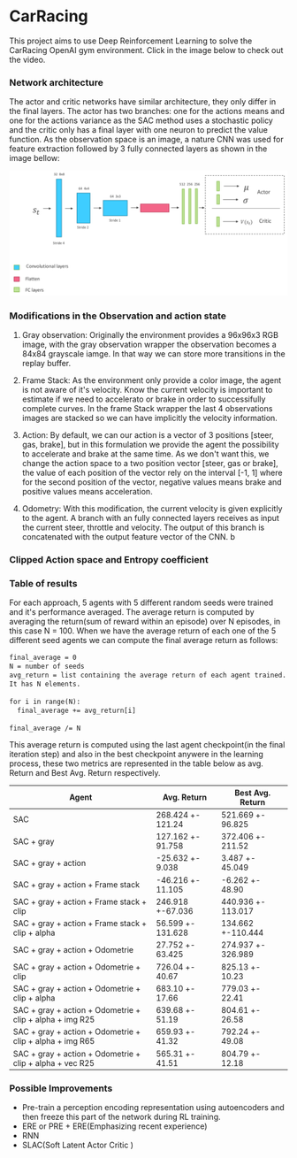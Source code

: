 # CarRacing
This project aims to use Deep Reinforcement Learning to solve the CarRacing OpenAI gym environment. Click in the image below to check out the video.

### Network architecture
The actor and critic networks have similar architecture, they only differ in the final layers. The actor has two branches: one for the actions means and one for the actions variance as the SAC method uses a stochastic policy and the critic only has a final layer with one neuron to predict the value function. As the observation space is an image, a nature CNN was used for feature extraction followed by 3 fully connected layers as shown in the image bellow:<br/>

<p align="center">
<img src="https://github.com/cfcv/CarRacing/blob/master/images/network_architecture.png">
</p>

### Modifications in the Observation and action state
1. Gray observation: Originally the environment provides a 96x96x3 RGB image, with the gray observation wrapper the observation becomes a 84x84 grayscale iamge. In that way we can store more transitions in the replay buffer. 

1. Frame Stack: As the environment only provide a color image, the agent is not aware of it's velocity. Know the current velocity is important to estimate if we need to accelerato or brake in order to successifully complete curves. In the frame Stack wrapper the last 4 observations images are stacked so we can have implicitly the velocity information.

1. Action: By default, we can our action is a vector of 3 positions [steer, gas, brake], but in this formulation we provide the agent the possibility to accelerate and brake at the same time. As we don't want this, we change the action space to a two position vector [steer, gas or brake], the value of each position of the vector rely on the interval [-1, 1] where for the second position of the vector, negative values means brake and positive values means acceleration.

1. Odometry: With this modification, the current velocity is given explicitly to the agent. A branch with an fully connected layers receives as input the current steer, throttle and velocity. The output of this branch is concatenated with the output feature vector of the CNN. b

### Clipped Action space and Entropy coefficient

### Table of results
For each approach, 5 agents with 5 different random seeds were trained and it's performance averaged.
The average return is computed by averaging the return(sum of reward within an episode) over N episodes, in this case N = 100. 
When we have the average return of each one of the 5 different seed agents we can compute the final average return as follows:
```
final_average = 0
N = number of seeds
avg_return = list containing the average return of each agent trained. It has N elements. 

for i in range(N):
  final_average += avg_return[i]

final_average /= N
```
This average return is computed using the last agent checkpoint(in the final iteration step) and also in the best checkpoint anywere in the learning process, these two metrics are represented in the table below as avg. Return and Best Avg. Return respectively.

Agent | Avg. Return | Best Avg. Return
------------ | ------------- | ------------- 
SAC | 268.424 +- 121.24 | 521.669 +- 96.825
SAC + gray | 127.162 +- 91.758 | 372.406 +- 211.52
SAC + gray + action | -25.632 +- 9.038 | 3.487 +- 45.049
SAC + gray + action + Frame stack | -46.216 +- 11.105 | -6.262 +- 48.90
SAC + gray + action + Frame stack + clip | 246.918 +-67.036 | 440.936 +- 113.017
SAC + gray + action + Frame stack + clip + alpha | 56.599 +- 131.628 | 134.662 +-110.444 
SAC + gray + action + Odometrie | 27.752 +- 63.425 | 274.937 +- 326.989
SAC + gray + action + Odometrie + clip| 726.04 +- 40.67 | 825.13 +- 10.23
SAC + gray + action + Odometrie + clip + alpha | 683.10 +- 17.66 | 779.03 +- 22.41
SAC + gray + action + Odometrie + clip + alpha + img R25 |639.68 +- 51.19 | 804.61 +- 26.58
SAC + gray + action + Odometrie + clip + alpha + img R65 |659.93 +- 41.32 | 792.24 +- 49.08
SAC + gray + action + Odometrie + clip + alpha + vec R25 |  565.31 +- 41.51 | 804.79 +- 12.18

### Possible Improvements

* Pre-train a perception encoding representation using autoencoders and then freeze this part of the network during RL training.
* ERE or PRE + ERE(Emphasizing recent experience)
* RNN
* SLAC(Soft Latent Actor Critic )

